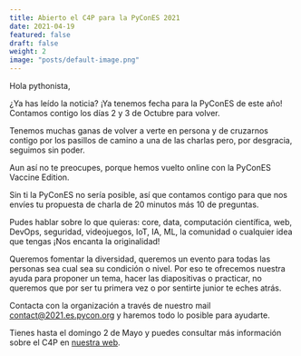 ```yaml
---
title: Abierto el C4P para la PyConES 2021
date: 2021-04-19
featured: false
draft: false
weight: 2
image: "posts/default-image.png"
---
```


Hola pythonista,

¿Ya has leído la noticia? ¡Ya tenemos fecha para la PyConES de este año! Contamos contigo los días 2 y 3 de Octubre para volver.

Tenemos muchas ganas de volver a verte en persona y de cruzarnos contigo por los pasillos de camino a una de las charlas pero, por desgracia, seguimos sin poder. 

Aun así no te preocupes, porque hemos vuelto online con la PyConES Vaccine Edition.

Sin ti la PyConES no sería posible, así que contamos contigo para que nos envíes tu propuesta de charla de 20 minutos más 10 de preguntas. 

Pudes hablar sobre lo que quieras: core, data, computación científica, web, DevOps, seguridad, videojuegos, IoT, IA, ML, la comunidad o cualquier idea que tengas ¡Nos encanta la originalidad!

Queremos fomentar la diversidad, queremos un evento para todas las personas sea cual sea su condición o nivel. Por eso te ofrecemos nuestra ayuda para proponer un tema, hacer las diapositivas o practicar, no queremos que por ser tu primera vez o por sentirte junior te eches atrás.

Contacta con la organización a través de nuestro mail contact@2021.es.pycon.org y haremos todo lo posible para ayudarte.

Tienes hasta el domingo 2 de Mayo y puedes consultar más información sobre el C4P en [nuestra web](https://2021.es.pycon.org/).
